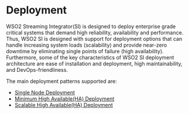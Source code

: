 # Deployment

WSO2 Streaming Integrator(SI) is designed to deploy enterprise grade critical systems that demand high 
reliability, availability and performance. Thus, WSO2 SI is designed with support for deployment options that can 
handle increasing system loads (scalability) and provide near-zero downtime by eliminating single points of failure 
(high availability). Furthermore, some of the key characteristics of WSO2 SI deployment architecture are ease of 
installation and deployment, high maintainability, and DevOps-friendliness.

The main deployment patterns supported are:

 - [Single Node Deployment]({{base_path}}/install-and-setup/setup/si-deployment/deploying-si-as-a-single-deployment)
 - [Minimum High Available(HA) Deployment]({{base_path}}/install-and-setup/setup/si-deployment/deploying-si-as-minimum-ha-cluster)
 - [Scalable High Available(HA) Deployment]({{base_path}}/install-and-setup/setup/si-deployment/deploying-si-as-a-scalable-cluster)
 
